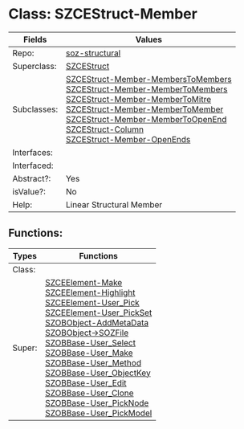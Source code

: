 
# Class:	SZCEStruct-Member

| Fields | Values |
| --------- | --------- |
| Repo: | [soz-structural](/repos/soz-structural.html) |
| Superclass: | [SZCEStruct](SZCEStruct.html) |
| Subclasses: | [SZCEStruct-Member-MembersToMembers](SZCEStruct-Member-MembersToMembers.html) <br> [SZCEStruct-Member-MemberToMembers](SZCEStruct-Member-MemberToMembers.html) <br> [SZCEStruct-Member-MemberToMitre](SZCEStruct-Member-MemberToMitre.html) <br> [SZCEStruct-Member-MemberToMember](SZCEStruct-Member-MemberToMember.html) <br> [SZCEStruct-Member-MemberToOpenEnd](SZCEStruct-Member-MemberToOpenEnd.html) <br> [SZCEStruct-Column](SZCEStruct-Column.html) <br> [SZCEStruct-Member-OpenEnds](SZCEStruct-Member-OpenEnds.html) |
| Interfaces: |  |
| Interfaced: |  |
| Abstract?: | Yes |
| isValue?: | No |
| Help: | Linear Structural Member |


## Functions:

| Types | Functions |
| --------- | --------- |
| Class: |  |
| Super: | [SZCEElement-Make](SZCEElement.html) <br> [SZCEElement-Highlight](SZCEElement.html) <br> [SZCEElement-User_Pick](SZCEElement.html) <br> [SZCEElement-User_PickSet](SZCEElement.html) <br> [SZOBObject-AddMetaData](SZOBObject.html) <br> [SZOBObject->SOZFile](SZOBObject.html) <br> [SZOBBase-User_Select](SZOBBase.html) <br> [SZOBBase-User_Make](SZOBBase.html) <br> [SZOBBase-User_Method](SZOBBase.html) <br> [SZOBBase-User_ObjectKey](SZOBBase.html) <br> [SZOBBase-User_Edit](SZOBBase.html) <br> [SZOBBase-User_Clone](SZOBBase.html) <br> [SZOBBase-User_PickNode](SZOBBase.html) <br> [SZOBBase-User_PickModel](SZOBBase.html) |


